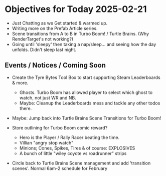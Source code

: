 # Objectives for Today 2025-02-21

- Just Chatting as we Get started & warmed up.
- Writing more on the Prefab Article series.
- Scene transitions from A to B in Turbo Boom! / Turtle Brains. (Why RenderTarget's not working?)
- Going until 'sleepy' then taking a nap/sleep... and seeing how the day unfolds. Didn't sleep last night.
  
## Events / Notices / Coming Soon


- Create the Tyre Bytes Tool Box to start supporting Steam Leaderboards & more.
  - Ghosts. Turbo Boom has allowed player to select which ghost to watch, not just WR and NB.
  - Maybe: Cleanup the Leaderboards mess and tackle any other todos there.

- Maybe: Jump back into Turtle Brains Scene Transitions for Turbo Boom!
  
- Store outlining for Turbo Boom comic reward?
  - Hero is the Player / Rally Racer beating the time.
  - Villian "angry stop watch"
  - Minions; Cones, Spikes, Tires & of course: EXPLOSIVES
  - A bunch of little "wiley coyote vs roadrunner" strips
  
- Circle back to Turtle Brains Scene management and add 'transition scenes'.
Normal 6am-2 schedule for February
